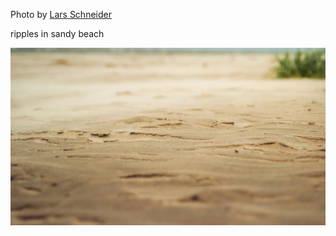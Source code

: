 Photo by [Lars Schneider](https://unsplash.com/@lars25)

ripples in sandy beach

[![_0p_9gryfNo](./_0p_9gryfNo.webp)](https://unsplash.com/photos/brown-sand-near-body-of-water-during-daytime-_0p_9gryfNo)
